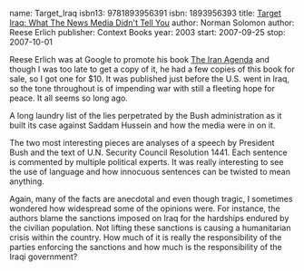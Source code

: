 name: Target_Iraq
isbn13: 9781893956391
isbn: 1893956393
title: [Target Iraq: What The News Media Didn't Tell You](http://amzn.com/1893956393)
author: Norman Solomon
author: Reese Erlich
publisher: Context Books
year: 2003
start: 2007-09-25
stop: 2007-10-01

Reese Erlich was at Google to promote his book
[The Iran Agenda](http://amzn.com/0977825353)
and though I was too late to get a copy of it, he had a few copies
of this book for sale, so I got one for $10.  It was published just
before the U.S. went in Iraq, so the tone throughout is of
impending war with still a fleeting hope for peace.  It all seems
so long ago.

A long laundry list of the lies perpetrated by the Bush
administration as it built its case against Saddam Hussein and how
the media were in on it.

The two most interesting pieces are analyses of a speech by
President Bush and the text of U.N. Security Council Resolution
1441.  Each sentence is commented by multiple political experts.
It was really interesting to see the use of language and how
innocuous sentences can be twisted to mean anything.

Again, many of the facts are anecdotal and even though tragic,
I sometimes wondered how widespread some of the opinions were.  For
instance, the authors blame the sanctions imposed on Iraq for the
hardships endured by the civilian population.  Not lifting these
sanctions is causing a humanitarian crisis within the country.
How much of it is really the responsibility of the parties
enforcing the sanctions and how much is the responsibility of the
Iraqi government?

